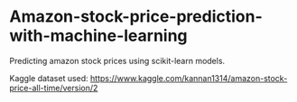 # Amazon-stock-price-prediction-with-machine-learning
Predicting amazon stock prices using scikit-learn models.

Kaggle dataset used:
https://www.kaggle.com/kannan1314/amazon-stock-price-all-time/version/2
